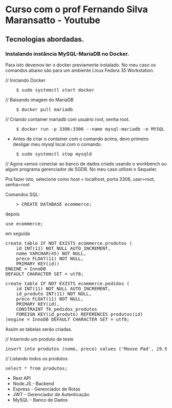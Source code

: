 <h1>Curso com o prof Fernando Silva Maransatto - Youtube</h1>

<h2>Tecnologias abordadas.</h2>

<h3>Instalando instância MySQL-MariaDB no Docker.</h3>

<p>Para isto devemos ter o docker previamente instalado. No meu caso os comandos abaixo são para um ambiente Linux Fedora 35 Workstation.</p>

// Iniciando Docker

<pre>
    $ sudo systemctl start docker
</pre>

// Baixando imagem do MariaDB

<pre>
    $ docker pull mariadb
</pre>

// Criando container mariadb com usuário root, senha root.

<pre>
    $ docker run -p 3306:3306 --name mysql-mariadb -e MYSQL_ROOT_PASSWORD=root -d mariadb
</pre>

- Antes de criar o container com o comando acima, devo primeiro desligar meu mysql local com o comando.

<pre>
    $ sudo systemctl stop mysqld
</pre>

// Agora vamos conectar ao banco de dados criado usando o workbench ou algum programa gerenciador de SGDB. No meu caso utilizei o Sequeler.

Pra fazer isto, selecione como host = localhost, porta 3306, user=root, senha=root

Comandos SQL:

<pre>
    > CREATE DATABASE ecommerce;
</pre>

depois

<pre>
use ecommerce;
</pre>

em seguida

<pre>
create table IF NOT EXISTS ecommerce.produtos (
	id INT(11) NOT NULL AUTO_INCREMENT,
	nome VARCHAR(45) NOT NULL,
	preco FLOAT(11) NOT NULL,
	PRIMARY KEY(id))
ENGINE = InnoDB 
DEFAULT CHARACTER SET = utf8;
</pre>
<pre>
create table IF NOT EXISTS ecommerce.pedidos (
	id INT(11) NOT NULL AUTO_INCREMENT,
	id_produto INT(11) NOT NULL,
	preco FLOAT(11) NOT NULL,
	PRIMARY KEY(id),
	CONSTRAINT fk_pedidos_produtos
	FOREIGN KEY(id_produto) REFERENCES produtos(id)
)engine = InnoDB DEFAULT CHARACTER SET = utf8;
</pre>
Assim as tabelas serão criadas.

// Inserindo um produto de teste

<pre>
insert into produtos (nome, preco) values ('Mouse Pad', 19.90);
</pre>

// Listando todos os produtos

<pre>
select * from produtos;
</pre>

<ul>
    <li>Rest API</li>
    <li>Node.JS - Backend</li>
    <li>Express - Gerenciador de Rotas</li>
    <li>JWT - Gerenciador de Autenticação</li>
    <li>MySQL - Banco de Dados</li>
</ul>
